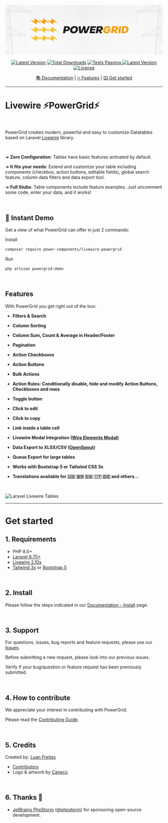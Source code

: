<div align="center">
	<p><img src="art/header.jpg" alt="PowerGrid Logo"></p>
    <p align="center">
        <a href="https://packagist.org/packages/power-components/livewire-powergrid"><img alt="Latest Version" src="https://img.shields.io/static/v1?label=laravel&message=%E2%89%A58.0&color=0078BE&logo=laravel&style=flat-square"></a>
        <a href="https://packagist.org/packages/power-components/livewire-powergrid"><img alt="Total Downloads" src="https://img.shields.io/packagist/dt/power-components/livewire-powergrid"></a>
        <a href="https://github.com/Power-Components/livewire-powergrid/actions">
            <img alt="Tests Passing" src="https://github.com/Power-Components/livewire-powergrid/workflows/Powergrid%20Tests/badge.svg" />
        </a>
        <a href="https://packagist.org/packages/power-components/livewire-powergrid"><img alt="Latest Version" src="https://img.shields.io/packagist/v/power-components/livewire-powergrid"></a>
        <a href="https://packagist.org/packages/power-components/livewire-powergrid"><img alt="License" src="https://img.shields.io/packagist/l/power-components/livewire-powergrid"></a>
    </p>
    <a href="https://livewire-powergrid.com" target="_blank">📚 Documentation</a> |
    <a href="#features">🔥 Features</a> |
    <a href="#get-started">⌨️ Get started</a>
</div>

------

# Livewire ⚡PowerGrid⚡

<br/>

PowerGrid creates modern, powerful and easy to customize Datatables based on Laravel [Livewire](https://laravel-livewire.com) library.

<br/>

➔  **Zero Configuration**: Tables have basic features activated by default.

➔  **It fits your needs**: Extend and customize your table including components (checkbox, action buttons, editable fields), global search feature, column data filters and data export tool.

➔  **Full Stubs**: Table components include feature examples. Just uncomment some code, enter your data, and it works!


<br/>

## 🚀 Instant Demo

Get a view of what PowerGrid can offer in just 2 commands:

Install

```bash
composer require power-components/livewire-powergrid
```

Run

```bash
php artisan powergrid:demo
```

<br/>

## Features

With PowerGrid you get right out of the box:

- **Filters & Search**

- **Column Sorting**

- **Column Sum, Count & Average in Header/Footer**

- **Pagination**

- **Action Checkboxes**

- **Action Buttons**

- **Bulk Actions**

- **Action Rules: Conditionally disable, hide and modify Action Buttons, Checkboxes and rows**

- **Toggle button**

- **Click to edit**

- **Click to copy**

- **Link inside a table cell**

- **Livewire Modal Integration ([Wire Elements Modal](https://github.com/wire-elements/modal))**

- **Data Export to XLSX/CSV ([OpenSpout](https://github.com/openspout/openspout))**

- **Queue Export for large tables**

- **Works with Bootstrap 5 or Tailwind CSS 3x**

- **Translations available for 🇺🇸 🇧🇷 🇪🇸 🇮🇹 🇩🇪 and others...**

<br/>

 ![Laravel Livewire Tables](https://github.com/Power-Components/powergrid-doc/blob/main/docs/_media/example.gif?raw=true)

------

# Get started

## 1. Requirements

- PHP 8.0+
- [Laravel 8.75+](https://laravel.com/docs/9.x/installation)
- [Livewire 2.10x](https://laravel-livewire.com)
- [Tailwind 3x](https://tailwindcss.com/docs/guides/laravel) or [Bootstrap 5](https://getbootstrap.com/docs/5.0/getting-started/introduction/)

<br/>

## 2. Install

Please follow the steps indicated in our [Documentation - Install](https://livewire-powergrid.com/#/get-started/install) page.

<br/>

## 3. Support

For questions, issues, bug reports and feature requests, please use our [Issues](https://github.com/Power-Components/livewire-powergrid/issues).

Before submitting a new request, please look into our previous issues.

Verify if your bug/question or feature request has been previously submitted.

<br/>

## 4. How to contribute

We appreciate your interest in contributing with PowerGrid.

Please read the [Contributing Guide](https://github.com/Power-Components/livewire-powergrid/blob/main/CONTRIBUTING.md).

<br/>

## 5. Credits

Created by: [Luan Freitas](https://twitter.com/luanfreitasdev)

- [Contributors](../../contributors)
- Logo & artwork by [Caneco](https://twitter.com/caneco)

<br/>

## 6. Thanks  💓

- [JetBrains PhpStorm](https://www.jetbrains.com/phpstorm/) ([@phpstorm](https://twitter.com/phpstorm)) for sponsoring open-source development.
